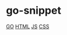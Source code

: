 # go-snippet
[GO](https://img.shields.io/badge/CSS3-1572B6?style=for-the-badge&logo=css3&logoColor=white)
[HTML](https://img.shields.io/badge/HTML5-E34F26?style=for-the-badge&logo=html5&logoColor=white)
[JS](https://img.shields.io/badge/JavaScript-323330?style=for-the-badge&logo=javascript&logoColor=F7DF1E)
[CSS](https://img.shields.io/badge/CSS3-1572B6?style=for-the-badge&logo=css3&logoColor=white)
